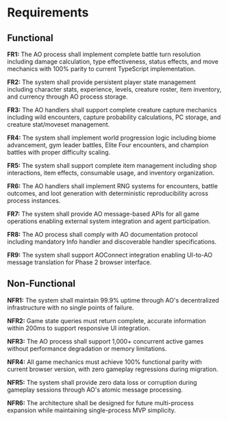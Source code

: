 # Requirements

## Functional

**FR1:** The AO process shall implement complete battle turn resolution including damage calculation, type effectiveness, status effects, and move mechanics with 100% parity to current TypeScript implementation.

**FR2:** The system shall provide persistent player state management including character stats, experience, levels, creature roster, item inventory, and currency through AO process storage.

**FR3:** The AO handlers shall support complete creature capture mechanics including wild encounters, capture probability calculations, PC storage, and creature stat/moveset management.

**FR4:** The system shall implement world progression logic including biome advancement, gym leader battles, Elite Four encounters, and champion battles with proper difficulty scaling.

**FR5:** The system shall support complete item management including shop interactions, item effects, consumable usage, and inventory organization.

**FR6:** The AO handlers shall implement RNG systems for encounters, battle outcomes, and loot generation with deterministic reproducibility across process instances.

**FR7:** The system shall provide AO message-based APIs for all game operations enabling external system integration and agent participation.

**FR8:** The AO process shall comply with AO documentation protocol including mandatory Info handler and discoverable handler specifications.

**FR9:** The system shall support AOConnect integration enabling UI-to-AO message translation for Phase 2 browser interface.

## Non-Functional  

**NFR1:** The system shall maintain 99.9% uptime through AO's decentralized infrastructure with no single points of failure.

**NFR2:** Game state queries must return complete, accurate information within 200ms to support responsive UI integration.

**NFR3:** The AO process shall support 1,000+ concurrent active games without performance degradation or memory limitations.

**NFR4:** All game mechanics must achieve 100% functional parity with current browser version, with zero gameplay regressions during migration.

**NFR5:** The system shall provide zero data loss or corruption during gameplay sessions through AO's atomic message processing.

**NFR6:** The architecture shall be designed for future multi-process expansion while maintaining single-process MVP simplicity.
